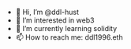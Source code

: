 - 👋 Hi, I’m @ddl-hust
- 👀 I’m interested in web3
- 🌱 I’m currently learning solidity
- 📫 How to reach me: ddl1996.eth

<!---
ddl-hust/ddl-hust is a ✨ special ✨ repository because its `README.md` (this file) appears on your GitHub profile.
You can click the Preview link to take a look at your changes.
--->
